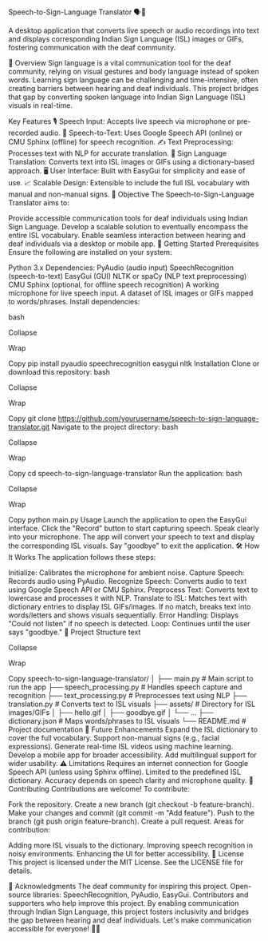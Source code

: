 Speech-to-Sign-Language Translator 🗣️🤟
  

A desktop application that converts live speech or audio recordings into text and displays corresponding Indian Sign Language (ISL) images or GIFs, fostering communication with the deaf community.

🌟 Overview
Sign language is a vital communication tool for the deaf community, relying on visual gestures and body language instead of spoken words. Learning sign language can be challenging and time-intensive, often creating barriers between hearing and deaf individuals. This project bridges that gap by converting spoken language into Indian Sign Language (ISL) visuals in real-time.

Key Features
🎙️ Speech Input: Accepts live speech via microphone or pre-recorded audio.
📝 Speech-to-Text: Uses Google Speech API (online) or CMU Sphinx (offline) for speech recognition.
✍️ Text Preprocessing: Processes text with NLP for accurate translation.
🤟 Sign Language Translation: Converts text into ISL images or GIFs using a dictionary-based approach.
🖥️ User Interface: Built with EasyGui for simplicity and ease of use.
📈 Scalable Design: Extensible to include the full ISL vocabulary with manual and non-manual signs.
🎯 Objective
The Speech-to-Sign-Language Translator aims to:

Provide accessible communication tools for deaf individuals using Indian Sign Language.
Develop a scalable solution to eventually encompass the entire ISL vocabulary.
Enable seamless interaction between hearing and deaf individuals via a desktop or mobile app.
🚀 Getting Started
Prerequisites
Ensure the following are installed on your system:

Python 3.x
Dependencies:
PyAudio (audio input)
SpeechRecognition (speech-to-text)
EasyGui (GUI)
NLTK or spaCy (NLP text preprocessing)
CMU Sphinx (optional, for offline speech recognition)
A working microphone for live speech input.
A dataset of ISL images or GIFs mapped to words/phrases.
Install dependencies:

bash

Collapse

Wrap

Copy
pip install pyaudio speechrecognition easygui nltk
Installation
Clone or download this repository:
bash

Collapse

Wrap

Copy
git clone https://github.com/yourusername/speech-to-sign-language-translator.git
Navigate to the project directory:
bash

Collapse

Wrap

Copy
cd speech-to-sign-language-translator
Run the application:
bash

Collapse

Wrap

Copy
python main.py
Usage
Launch the application to open the EasyGui interface.
Click the "Record" button to start capturing speech.
Speak clearly into your microphone.
The app will convert your speech to text and display the corresponding ISL visuals.
Say "goodbye" to exit the application.
🛠️ How It Works
The application follows these steps:

Initialize: Calibrates the microphone for ambient noise.
Capture Speech: Records audio using PyAudio.
Recognize Speech: Converts audio to text using Google Speech API or CMU Sphinx.
Preprocess Text: Converts text to lowercase and processes it with NLP.
Translate to ISL:
Matches text with dictionary entries to display ISL GIFs/images.
If no match, breaks text into words/letters and shows visuals sequentially.
Error Handling: Displays "Could not listen" if no speech is detected.
Loop: Continues until the user says "goodbye."
📂 Project Structure
text

Collapse

Wrap

Copy
speech-to-sign-language-translator/
│
├── main.py                 # Main script to run the app
├── speech_processing.py    # Handles speech capture and recognition
├── text_processing.py      # Preprocesses text using NLP
├── translation.py          # Converts text to ISL visuals
├── assets/                 # Directory for ISL images/GIFs
│   ├── hello.gif
│   ├── goodbye.gif
│   └── ...
├── dictionary.json         # Maps words/phrases to ISL visuals
└── README.md               # Project documentation
🔮 Future Enhancements
Expand the ISL dictionary to cover the full vocabulary.
Support non-manual signs (e.g., facial expressions).
Generate real-time ISL videos using machine learning.
Develop a mobile app for broader accessibility.
Add multilingual support for wider usability.
⚠️ Limitations
Requires an internet connection for Google Speech API (unless using Sphinx offline).
Limited to the predefined ISL dictionary.
Accuracy depends on speech clarity and microphone quality.
🤝 Contributing
Contributions are welcome! To contribute:

Fork the repository.
Create a new branch (git checkout -b feature-branch).
Make your changes and commit (git commit -m "Add feature").
Push to the branch (git push origin feature-branch).
Create a pull request.
Areas for contribution:

Adding more ISL visuals to the dictionary.
Improving speech recognition in noisy environments.
Enhancing the UI for better accessibility.
📜 License
This project is licensed under the MIT License. See the LICENSE file for details.

🙏 Acknowledgments
The deaf community for inspiring this project.
Open-source libraries: SpeechRecognition, PyAudio, EasyGui.
Contributors and supporters who help improve this project.
By enabling communication through Indian Sign Language, this project fosters inclusivity and bridges the gap between hearing and deaf individuals. Let's make communication accessible for everyone! 💬🤟
